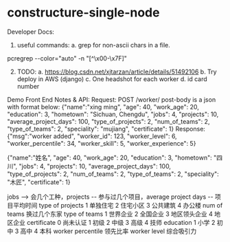 # constructure-single-node

Developer Docs:

1. useful commands:
	a. grep for non-ascii chars in a file.

pcregrep --color="auto" -n "[^\x00-\x7F]" <file path>

2. TODO:
        a. https://blog.csdn.net/xjtarzan/article/details/51492106
	b. Try deploy in AWS (django)
	c. One headshot for each worker
    d. id card number

Demo Front End Notes & API:
    Request:
    POST /worker/
    post-body is a json with format below:
    {"name":"xing ming",
     "age": 40,
     "work_age": 20,
     "education": 3,
     "hometown": "Sichuan, Chengdu",
     "jobs": 4,
     "projects": 10,
     "average_project_days": 100,
     "type_of_projects": 2,
     "num_of_teams": 2,
     "type_of_teams": 2,
     "speciality": "mujiang",
     "certificate": 1}
    Response:
    {"msg":"worker added",
     "worker_id": 123,
     "worker_level": 6,
     "worker_percentile": 34,
     "worker_skill": 5,
     "worker_experience": 5}


{"name":"姓名",
     "age": 40,
     "work_age": 20,
     "education": 3,
     "hometown": "四川",
     "jobs": 4,
     "projects": 10,
     "average_project_days": 100,
     "type_of_projects": 2,
     "num_of_teams": 2,
     "type_of_teams": 2,
     "speciality": "木匠",
     "certificate": 1}


jobs --> 会几个工种，projects -- 参与过几个项目，average project days -- 项目平均时间
type of projects 1 单独住宅 2 住宅小区 3 公共建筑 4 办公楼
num of teams 换过几个东家
type of teams 1 世界企业 2 全国企业 3 地区领头企业 4 地区企业
certificate 0 尚未认证 1 初级 2 中级 3 高级 4 技师
education 1 小学 2 初中 3 高中 4 本科
worker percentile 领先比率 worker level 综合吸引力